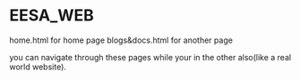 # EESA_WEB

home.html for home page
blogs&docs.html for another page

you can navigate through these pages while your in the other also(like a real world website).
